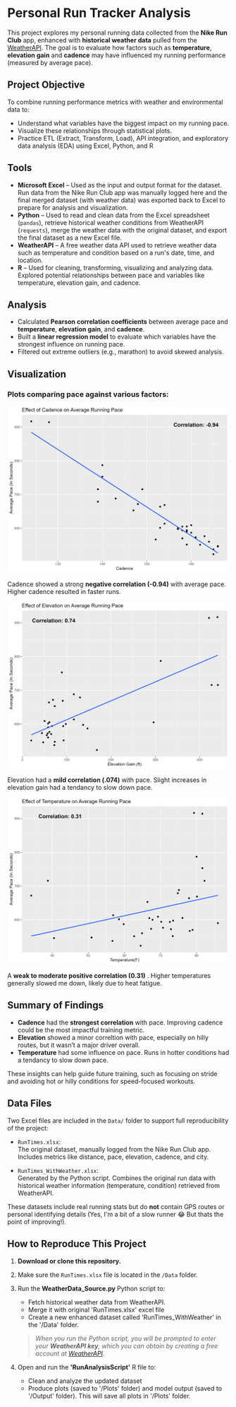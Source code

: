 # Personal Run Tracker Analysis

This project explores my personal running data collected from the **Nike Run Club** app, enhanced with **historical weather data** pulled from the [WeatherAPI](https://www.weatherapi.com/). The goal is to evaluate how factors such as **temperature**, **elevation gain** and **cadence** may have influenced my running performance (measured by average pace).

## Project Objective
To combine running performance metrics with weather and environmental data to:
- Understand what variables have the biggest impact on my running pace.
- Visualize these relationships through statistical plots.
- Practice ETL (Extract, Transform, Load), API integration, and exploratory data analysis (EDA) using Excel, Python, and R

## Tools
- **Microsoft Excel** – Used as the input and output format for the dataset. Run data from the Nike Run Club app was manually logged here and the final merged dataset (with weather data) was exported back to Excel to prepare for analysis and visualization.
- **Python** – Used to read and clean data from the Excel spreadsheet (`pandas`), retrieve historical weather conditions from WeatherAPI (`requests`), merge the weather data with the original dataset, and export the final dataset as a new Excel file.
- **WeatherAPI** – A free weather data API used to retrieve weather data such as temperature and condition based on a run's date, time, and location.
- **R** – Used for cleaning, transforming, visualizing and analyzing data. Explored potential relationships between pace and variables like temperature, elevation gain, and cadence. 

## Analysis
- Calculated **Pearson correlation coefficients** between average pace and **temperature**, **elevation gain**, and **cadence**.
- Built a **linear regression model** to evaluate which variables have the strongest influence on running pace.
- Filtered out extreme outliers (e.g., marathon) to avoid skewed analysis.

## Visualization

### Plots comparing pace against various factors:

![](Plots/cadence_vs_pace.png)

Cadence showed a strong **negative correlation (-0.94)** with average pace. Higher cadence resulted in faster runs.

![](Plots/elevation_vs_pace.png)

Elevation had a **mild correlation (.074)** with pace. Slight increases in elevation gain had a tendancy to slow down pace.

![](Plots/temperature_vs_pace.png)

A **weak to moderate positive correlation (0.31)** . Higher temperatures generally slowed me down, likely due to heat fatigue.

## Summary of Findings

- **Cadence** had the **strongest correlation** with pace. Improving cadence could be the most impactful training metric.
- **Elevation** showed a minor correltion with pace, especially on hilly routes, but it wasn’t a major driver overall.
- **Temperature** had some influence on pace. Runs in hotter conditions had a tendancy to slow down pace.

These insights can help guide future training, such as focusing on stride and avoiding hot or hilly conditions for speed-focused workouts.

## Data Files

Two Excel files are included in the `Data/` folder to support full reproducibility of the project:

- `RunTimes.xlsx`:  
  The original dataset, manually logged from the Nike Run Club app. Includes metrics like distance, pace, elevation, cadence, and city.

- `RunTimes_WithWeather.xlsx`:  
  Generated by the Python script. Combines the original run data with historical weather information (temperature, condition) retrieved from WeatherAPI.

These datasets include real running stats but do **not** contain GPS routes or personal identifying details (Yes, I'm a bit of a slow runner 😂 But thats the point of improving!).

## How to Reproduce This Project

1. **Download or clone this repository.**
2. Make sure the `RunTimes.xlsx` file is located in the `/Data` folder.
3. Run the **WeatherData_Source.py** Python script to:
   - Fetch historical weather data from WeatherAPI.
   - Merge it with original 'RunTimes.xlsx' excel file
   - Create a new enhanced dataset called 'RunTimes_WithWeather' in the '/Data' folder.
   
   >  *When you run the Python script, you will be prompted to enter your **WeatherAPI key**, which you can obtain by creating a free account at [WeatherAPI](https://www.weatherapi.com/).*
   
4. Open and run the **'RunAnalysisScript'** R file to:
   - Clean and analyze the updated dataset
   - Produce plots (saved to '/Plots' folder) and model output (saved to '/Output' folder). This will save all plots in '/Plots' folder.
